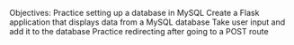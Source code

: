Objectives:
Practice setting up a database in MySQL
Create a Flask application that displays data from a MySQL database
Take user input and add it to the database
Practice redirecting after going to a POST route
